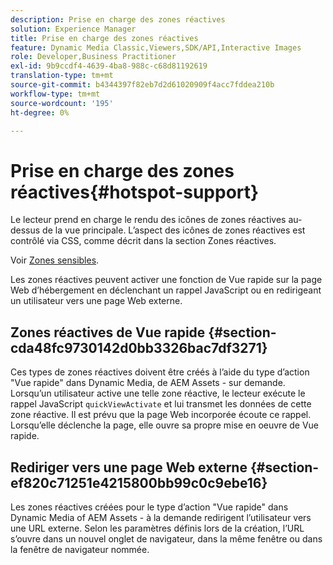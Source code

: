 ```yaml
---
description: Prise en charge des zones réactives
solution: Experience Manager
title: Prise en charge des zones réactives
feature: Dynamic Media Classic,Viewers,SDK/API,Interactive Images
role: Developer,Business Practitioner
exl-id: 9b9ccdf4-4639-4ba8-988c-c68d81192619
translation-type: tm+mt
source-git-commit: b4344397f82eb7d2d61020909f4acc7fddea210b
workflow-type: tm+mt
source-wordcount: '195'
ht-degree: 0%

---
```


# Prise en charge des zones réactives{#hotspot-support}

Le lecteur prend en charge le rendu des icônes de zones réactives au-dessus de la vue principale. L’aspect des icônes de zones réactives est contrôlé via CSS, comme décrit dans la section Zones réactives.

Voir [Zones sensibles](../../c-html5-aem-asset-viewers/c-html5-aem-interactive-images/c-html5-aem-interactive-image-customizingviewer/r-html5-aem-int-image-customize-hotspots.md#reference-2ac3cc414ef2467390bf53145f1d8d74).

Les zones réactives peuvent activer une fonction de Vue rapide sur la page Web d’hébergement en déclenchant un rappel JavaScript ou en redirigeant un utilisateur vers une page Web externe.

## Zones réactives de Vue rapide {#section-cda48fc9730142d0bb3326bac7df3271}

Ces types de zones réactives doivent être créés à l’aide du type d’action &quot;Vue rapide&quot; dans Dynamic Media, de AEM Assets - sur demande. Lorsqu’un utilisateur active une telle zone réactive, le lecteur exécute le rappel JavaScript `quickViewActivate` et lui transmet les données de cette zone réactive. Il est prévu que la page Web incorporée écoute ce rappel. Lorsqu’elle déclenche la page, elle ouvre sa propre mise en oeuvre de Vue rapide.

## Rediriger vers une page Web externe {#section-ef820c71251e4215800bb99c0c9ebe16}

Les zones réactives créées pour le type d’action &quot;Vue rapide&quot; dans Dynamic Media of AEM Assets - à la demande redirigent l’utilisateur vers une URL externe. Selon les paramètres définis lors de la création, l’URL s’ouvre dans un nouvel onglet de navigateur, dans la même fenêtre ou dans la fenêtre de navigateur nommée.

